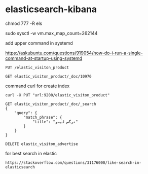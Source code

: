 # elasticsearch-kibana



chmod 777 -R els

sudo sysctl -w vm.max_map_count=262144


add upper command in systemd

https://askubuntu.com/questions/919054/how-do-i-run-a-single-command-at-startup-using-systemd



```PUT /elastic_visiton_product```

```GET elastic_visiton_product/_doc/10970```

command curl for create index
```
curl -X PUT "url:9200/elastic_visiton_product"
```

```
GET elastic_visiton_product/_doc/_search
{
    "query": {
        "match_phrase": {
            "title": "نرگس لیمو"
        }
    }
}
```

```
DELETE elastic_visiton_advertise
```
for best search in elastic
```
https://stackoverflow.com/questions/31176000/like-search-in-elasticsearch
```
